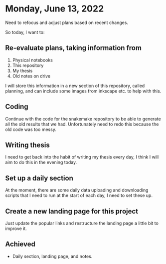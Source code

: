 # Monday, June 13, 2022

Need to refocus and adjust plans based on recent changes.

So today, I want to:

## Re-evaluate plans, taking information from

1. Physical notebooks
2. This repository
3. My thesis
4. Old notes on drive

I will store this information in a new section of this repository, called planning, and can include some images from inkscape etc. to help with this.

## Coding

Continue with the code for the snakemake repository to be able to generate all the old results that we had.
Unfortunately need to redo this because the old code was too messy.

## Writing thesis

I need to get back into the habit of writing my thesis every day, I think I will aim to do this in the evening today.

## Set up a daily section

At the moment, there are some daily data uploading and downloading scripts that I need to run at the start of each day, I need to set these up.

## Create a new landing page for this project

Just update the popular links and restructure the landing page a little bit to improve it.

## Achieved

- Daily section, landing page, and notes.
